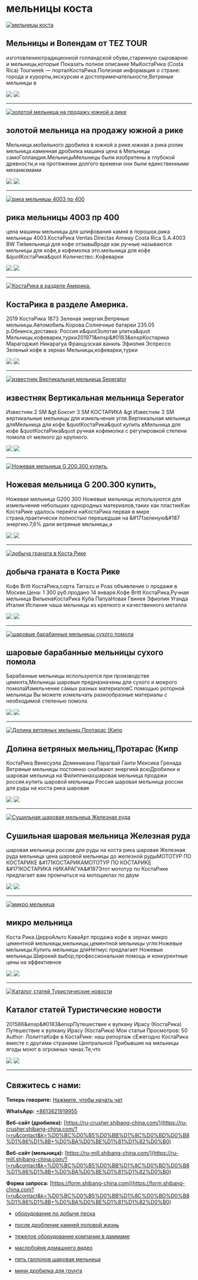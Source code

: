 # мельницы коста

<a href="https://swt.shibang-china.com/?n=lxq&l=ru&img&k=%D0%BC%D0%B5%D0%BB%D1%8C%D0%BD%D0%B8%D1%86%D1%8B+%D0%BA%D0%BE%D1%81%D1%82%D0%B0" target="_blank">![мельницы коста](http://static.shibang-china.com/all-800x300/646.jpg)</a>

## Мельницы и Волендам от TEZ TOUR
изготовлениютрадиционной голландской обуви,старинную сыроварню и мельницы,которые Показать полное описание МыКостаРика (Costa Rica) Tourweek — порталКостаРика.Полезная информация о стране: города и курорты,экскурсии и достопримечательности,Ветряные мельницы в


<a href="https://whatsapp.shibangsoft.com/WhatsApp.php" target="_blank" title="WhatsApp">![](http://static.shibang-china.com/icon/whatsapp.png)</a> <a href="https://swt.shibang-china.com/?n=lxq&l=ru&icon&k=%D0%BC%D0%B5%D0%BB%D1%8C%D0%BD%D0%B8%D1%86%D1%8B+%D0%BA%D0%BE%D1%81%D1%82%D0%B0" target="_blank">![](http://static.shibang-china.com/icon/chat-ru.png)</a>

---

<a href="https://swt.shibang-china.com/?n=lxq&l=ru&img&k=%D0%BC%D0%B5%D0%BB%D1%8C%D0%BD%D0%B8%D1%86%D1%8B+%D0%BA%D0%BE%D1%81%D1%82%D0%B0" target="_blank">![золотой мельница на продажу южной а рике](http://static.shibang-china.com/all-800x300/14.jpg)</a>

## золотой мельница на продажу южной а рике
Мельница.мобильного дробилка в южной а рике.южная а рика ролик мельница.каменная дробилка машина цена в Мельницы самоГолландия.МельницыМельницы были изобретены в глубокой древности,и на протяжении долгого времени они были единственными механизмами


<a href="https://whatsapp.shibangsoft.com/WhatsApp.php" target="_blank" title="WhatsApp">![](http://static.shibang-china.com/icon/whatsapp.png)</a> <a href="https://swt.shibang-china.com/?n=lxq&l=ru&icon&k=%D0%BC%D0%B5%D0%BB%D1%8C%D0%BD%D0%B8%D1%86%D1%8B+%D0%BA%D0%BE%D1%81%D1%82%D0%B0" target="_blank">![](http://static.shibang-china.com/icon/chat-ru.png)</a>

---

<a href="https://swt.shibang-china.com/?n=lxq&l=ru&img&k=%D0%BC%D0%B5%D0%BB%D1%8C%D0%BD%D0%B8%D1%86%D1%8B+%D0%BA%D0%BE%D1%81%D1%82%D0%B0" target="_blank">![рика мельницы 4003 пр 400](http://static.shibang-china.com/all-800x300/904.jpg)</a>

## рика мельницы 4003 пр 400
цена машины мельницы для шлифования камня в порошок.рика мельницы 4003.КостаРика Ventas Directas Amway Costa Rica S.A.4003 BW Tielмельница для кофе отзывыВроде как ручные называются мельницы для кофе,а кофемолка это.мельница для кофе &quotКостаРика&quot Количество:.Кофеварки


<a href="https://whatsapp.shibangsoft.com/WhatsApp.php" target="_blank" title="WhatsApp">![](http://static.shibang-china.com/icon/whatsapp.png)</a> <a href="https://swt.shibang-china.com/?n=lxq&l=ru&icon&k=%D0%BC%D0%B5%D0%BB%D1%8C%D0%BD%D0%B8%D1%86%D1%8B+%D0%BA%D0%BE%D1%81%D1%82%D0%B0" target="_blank">![](http://static.shibang-china.com/icon/chat-ru.png)</a>

---

<a href="https://swt.shibang-china.com/?n=lxq&l=ru&img&k=%D0%BC%D0%B5%D0%BB%D1%8C%D0%BD%D0%B8%D1%86%D1%8B+%D0%BA%D0%BE%D1%81%D1%82%D0%B0" target="_blank">![КостаРика в разделе Америка.](http://static.shibang-china.com/all-800x300/417.jpg)</a>

## КостаРика в разделе Америка.
2019 КостаРика 1873 Зеленая энергия.Ветряные мельницы.Автомобиль.Корова.Солнечные батареи 235.05 р.Обнинск,доставка: Россия и&quotЗолотая улитка&quot Мельницы,кофеварки,турки201971&ensp&#0183&enspКостарика Марагоджип Никарагуа Французская ваниль Эфиопия Эспрессо Зеленый кофе в зернах Мельницы,кофеварки,турки


<a href="https://whatsapp.shibangsoft.com/WhatsApp.php" target="_blank" title="WhatsApp">![](http://static.shibang-china.com/icon/whatsapp.png)</a> <a href="https://swt.shibang-china.com/?n=lxq&l=ru&icon&k=%D0%BC%D0%B5%D0%BB%D1%8C%D0%BD%D0%B8%D1%86%D1%8B+%D0%BA%D0%BE%D1%81%D1%82%D0%B0" target="_blank">![](http://static.shibang-china.com/icon/chat-ru.png)</a>

---

<a href="https://swt.shibang-china.com/?n=lxq&l=ru&img&k=%D0%BC%D0%B5%D0%BB%D1%8C%D0%BD%D0%B8%D1%86%D1%8B+%D0%BA%D0%BE%D1%81%D1%82%D0%B0" target="_blank">![известняк Вертикальная мельница Seperator](http://static.shibang-china.com/all-800x300/1421.jpg)</a>

## известняк Вертикальная мельница Seperator
Известняк 2 SM &gt Боксит 3 SM КОСТАРИКА &gt Известняк 3 SM вертикальные мельницы для измельчения угля.Вертикальная мельница дляМельница для кофе &quotКостаРика&quot купить вМельница для кофе &quotКостаРика&quot ручная кофемолка с регулировкой степени помола от мелкого до крупного.


<a href="https://whatsapp.shibangsoft.com/WhatsApp.php" target="_blank" title="WhatsApp">![](http://static.shibang-china.com/icon/whatsapp.png)</a> <a href="https://swt.shibang-china.com/?n=lxq&l=ru&icon&k=%D0%BC%D0%B5%D0%BB%D1%8C%D0%BD%D0%B8%D1%86%D1%8B+%D0%BA%D0%BE%D1%81%D1%82%D0%B0" target="_blank">![](http://static.shibang-china.com/icon/chat-ru.png)</a>

---

<a href="https://swt.shibang-china.com/?n=lxq&l=ru&img&k=%D0%BC%D0%B5%D0%BB%D1%8C%D0%BD%D0%B8%D1%86%D1%8B+%D0%BA%D0%BE%D1%81%D1%82%D0%B0" target="_blank">![Ножевая мельница G 200.300 купить,](http://static.shibang-china.com/all-800x300/453.jpg)</a>

## Ножевая мельница G 200.300 купить,
Ножевая мельница G200 300 Ножевые мельницы используются для измельчения небольших однородных материалов,таких как пластикКак КостаРике удалось перейти наКостаРика первая в мире страна,практически полностью перешедшая на &#171зеленую&#187 энергию.7,6% дали ветряные мельницы,а


<a href="https://whatsapp.shibangsoft.com/WhatsApp.php" target="_blank" title="WhatsApp">![](http://static.shibang-china.com/icon/whatsapp.png)</a> <a href="https://swt.shibang-china.com/?n=lxq&l=ru&icon&k=%D0%BC%D0%B5%D0%BB%D1%8C%D0%BD%D0%B8%D1%86%D1%8B+%D0%BA%D0%BE%D1%81%D1%82%D0%B0" target="_blank">![](http://static.shibang-china.com/icon/chat-ru.png)</a>

---

<a href="https://swt.shibang-china.com/?n=lxq&l=ru&img&k=%D0%BC%D0%B5%D0%BB%D1%8C%D0%BD%D0%B8%D1%86%D1%8B+%D0%BA%D0%BE%D1%81%D1%82%D0%B0" target="_blank">![добыча граната в Коста Рике](http://static.shibang-china.com/all-800x300/574.jpg)</a>

## добыча граната в Коста Рике
Кофе Britt КостаРика,сорта Tarrazu и Poas объявление о продаже в Москве.Цена: 1 300 руб.продано 14 января.Кофе Britt КостаРика,Ручная мельница ВильенаКостаРика Куба ПапуаНовая Гвинея Эфиопия Уганда Италия Испания чаша мельницы из крепкого и качественного металла


<a href="https://whatsapp.shibangsoft.com/WhatsApp.php" target="_blank" title="WhatsApp">![](http://static.shibang-china.com/icon/whatsapp.png)</a> <a href="https://swt.shibang-china.com/?n=lxq&l=ru&icon&k=%D0%BC%D0%B5%D0%BB%D1%8C%D0%BD%D0%B8%D1%86%D1%8B+%D0%BA%D0%BE%D1%81%D1%82%D0%B0" target="_blank">![](http://static.shibang-china.com/icon/chat-ru.png)</a>

---

<a href="https://swt.shibang-china.com/?n=lxq&l=ru&img&k=%D0%BC%D0%B5%D0%BB%D1%8C%D0%BD%D0%B8%D1%86%D1%8B+%D0%BA%D0%BE%D1%81%D1%82%D0%B0" target="_blank">![шаровые барабанные мельницы сухого помола](http://static.shibang-china.com/all-800x300/269.jpg)</a>

## шаровые барабанные мельницы сухого помола
Барабанные мельницы используются при производстве цемента,Мельницы шаровые предназначены для сухого и мокрого помолаИзмельчение самых разных материаловС помощью роторной мельницы Вы можете измельчать разнообразные материалы с необходимой степенью помола.


<a href="https://whatsapp.shibangsoft.com/WhatsApp.php" target="_blank" title="WhatsApp">![](http://static.shibang-china.com/icon/whatsapp.png)</a> <a href="https://swt.shibang-china.com/?n=lxq&l=ru&icon&k=%D0%BC%D0%B5%D0%BB%D1%8C%D0%BD%D0%B8%D1%86%D1%8B+%D0%BA%D0%BE%D1%81%D1%82%D0%B0" target="_blank">![](http://static.shibang-china.com/icon/chat-ru.png)</a>

---

<a href="https://swt.shibang-china.com/?n=lxq&l=ru&img&k=%D0%BC%D0%B5%D0%BB%D1%8C%D0%BD%D0%B8%D1%86%D1%8B+%D0%BA%D0%BE%D1%81%D1%82%D0%B0" target="_blank">![Долина ветряных мельниц,Протарас (Кипр](http://static.shibang-china.com/all-800x300/1163.jpg)</a>

## Долина ветряных мельниц,Протарас (Кипр
КостаРика Венесуэла Доминикана Парагвай Гаити Мексика Гренада Ветряные мельницы постоянно снабжают энергией всюДробилки и шаровая мельница на Филиппинахшаровая мельница продажи россия.купить шаровой мельницы Россия шаровая мельница россии для руды на коста рика шаровая


<a href="https://whatsapp.shibangsoft.com/WhatsApp.php" target="_blank" title="WhatsApp">![](http://static.shibang-china.com/icon/whatsapp.png)</a> <a href="https://swt.shibang-china.com/?n=lxq&l=ru&icon&k=%D0%BC%D0%B5%D0%BB%D1%8C%D0%BD%D0%B8%D1%86%D1%8B+%D0%BA%D0%BE%D1%81%D1%82%D0%B0" target="_blank">![](http://static.shibang-china.com/icon/chat-ru.png)</a>

---

<a href="https://swt.shibang-china.com/?n=lxq&l=ru&img&k=%D0%BC%D0%B5%D0%BB%D1%8C%D0%BD%D0%B8%D1%86%D1%8B+%D0%BA%D0%BE%D1%81%D1%82%D0%B0" target="_blank">![Сушильная шаровая мельница Железная руда](http://static.shibang-china.com/all-800x300/395.jpg)</a>

## Сушильная шаровая мельница Железная руда
шаровая мельница россии для руды на коста рика шаровая Железная руда мельница цена шаровой мельницы до железной рудыМОТОТУР ПО КОСТАРИКЕ &#171КОСТАРИКАМОТОТУР ПО КОСТАРИКЕ &#171КОСТАРИКА НИКАРАГУА&#187Этот мототур по КостаРике предлагает вам промчаться на мотоциклах по двум


<a href="https://whatsapp.shibangsoft.com/WhatsApp.php" target="_blank" title="WhatsApp">![](http://static.shibang-china.com/icon/whatsapp.png)</a> <a href="https://swt.shibang-china.com/?n=lxq&l=ru&icon&k=%D0%BC%D0%B5%D0%BB%D1%8C%D0%BD%D0%B8%D1%86%D1%8B+%D0%BA%D0%BE%D1%81%D1%82%D0%B0" target="_blank">![](http://static.shibang-china.com/icon/chat-ru.png)</a>

---

<a href="https://swt.shibang-china.com/?n=lxq&l=ru&img&k=%D0%BC%D0%B5%D0%BB%D1%8C%D0%BD%D0%B8%D1%86%D1%8B+%D0%BA%D0%BE%D1%81%D1%82%D0%B0" target="_blank">![микро мельница](http://static.shibang-china.com/all-800x300/700.jpg)</a>

## микро мельница
Коста Рика.ЦерроАльто КаваАрт продажа кофе в зернах микро цементной мельницы,мельницы,цементной мельницы угля:Ножевые мельницы.Купить мельницы дляНетмус предлагает Ножевые мельницы.Широкий выбор,профессиональная помощь и конкурентные цены на эффективное


<a href="https://whatsapp.shibangsoft.com/WhatsApp.php" target="_blank" title="WhatsApp">![](http://static.shibang-china.com/icon/whatsapp.png)</a> <a href="https://swt.shibang-china.com/?n=lxq&l=ru&icon&k=%D0%BC%D0%B5%D0%BB%D1%8C%D0%BD%D0%B8%D1%86%D1%8B+%D0%BA%D0%BE%D1%81%D1%82%D0%B0" target="_blank">![](http://static.shibang-china.com/icon/chat-ru.png)</a>

---

<a href="https://swt.shibang-china.com/?n=lxq&l=ru&img&k=%D0%BC%D0%B5%D0%BB%D1%8C%D0%BD%D0%B8%D1%86%D1%8B+%D0%BA%D0%BE%D1%81%D1%82%D0%B0" target="_blank">![Каталог статей Туристические новости](http://static.shibang-china.com/all-800x300/312.jpg)</a>

## Каталог статей Туристические новости
201586&ensp&#0183&enspПутешествие к вулкану Ирасу (КостаРика) Путешествие к вулкану Ирасу (КостаРика) Мои статьи Просмотров: 50 Author: ЛолиттаКофе в КостаРике: наш репортаж сЕжегодно КостаРика вместе с другими странами Центральной Прибывшие на мельницы ягоды моют в огромных чанах.Те,что


<a href="https://whatsapp.shibangsoft.com/WhatsApp.php" target="_blank" title="WhatsApp">![](http://static.shibang-china.com/icon/whatsapp.png)</a> <a href="https://swt.shibang-china.com/?l=ru&icon&k=%D0%BC%D0%B5%D0%BB%D1%8C%D0%BD%D0%B8%D1%86%D1%8B+%D0%BA%D0%BE%D1%81%D1%82%D0%B0" target="_blank">![](http://static.shibang-china.com/icon/chat-ru.png)</a>

---
## Свяжитесь с нами:

**Теперь говорите:** [Нажмите, чтобы начать чат](https://swt.shibang-china.com?l=ru&contact&k=%D0%BC%D0%B5%D0%BB%D1%8C%D0%BD%D0%B8%D1%86%D1%8B+%D0%BA%D0%BE%D1%81%D1%82%D0%B0)

**WhatsApp:**  [+8613621919955](https://whatsapp.shibangsoft.com/WhatsApp.php)

**Веб-сайт (дробилка):** [https://ru-crusher.shibang-china.com/](https://ru-crusher.shibang-china.com/?l=ru&contact&k=%D0%BC%D0%B5%D0%BB%D1%8C%D0%BD%D0%B8%D1%86%D1%8B+%D0%BA%D0%BE%D1%81%D1%82%D0%B0)

**Веб-сайт (мельница):** [https://ru-mill.shibang-china.com/](https://ru-mill.shibang-china.com/?l=ru&contact&k=%D0%BC%D0%B5%D0%BB%D1%8C%D0%BD%D0%B8%D1%86%D1%8B+%D0%BA%D0%BE%D1%81%D1%82%D0%B0)

**Форма запроса:** [https://form.shibang-china.com](https://form.shibang-china.com?l=ru&contact&k=%D0%BC%D0%B5%D0%BB%D1%8C%D0%BD%D0%B8%D1%86%D1%8B+%D0%BA%D0%BE%D1%81%D1%82%D0%B0)

* [оборудование по добыче песка](../56/%D0%BE%D0%B1%D0%BE%D1%80%D1%83%D0%B4%D0%BE%D0%B2%D0%B0%D0%BD%D0%B8%D0%B5%20%D0%BF%D0%BE%20%D0%B4%D0%BE%D0%B1%D1%8B%D1%87%D0%B5%20%D0%BF%D0%B5%D1%81%D0%BA%D0%B0.md)

* [после дробление камней половой жизнь](../53/%D0%BF%D0%BE%D1%81%D0%BB%D0%B5%20%D0%B4%D1%80%D0%BE%D0%B1%D0%BB%D0%B5%D0%BD%D0%B8%D0%B5%20%D0%BA%D0%B0%D0%BC%D0%BD%D0%B5%D0%B9%20%D0%BF%D0%BE%D0%BB%D0%BE%D0%B2%D0%BE%D0%B9%20%D0%B6%D0%B8%D0%B7%D0%BD%D1%8C.md)

* [тяжелое оборудование компании в даммаме](../52/%D1%82%D1%8F%D0%B6%D0%B5%D0%BB%D0%BE%D0%B5%20%D0%BE%D0%B1%D0%BE%D1%80%D1%83%D0%B4%D0%BE%D0%B2%D0%B0%D0%BD%D0%B8%D0%B5%20%D0%BA%D0%BE%D0%BC%D0%BF%D0%B0%D0%BD%D0%B8%D0%B8%20%D0%B2%20%D0%B4%D0%B0%D0%BC%D0%BC%D0%B0%D0%BC%D0%B5.md)

* [маслобойня домашнего видео](../55/%D0%BC%D0%B0%D1%81%D0%BB%D0%BE%D0%B1%D0%BE%D0%B9%D0%BD%D1%8F%20%D0%B4%D0%BE%D0%BC%D0%B0%D1%88%D0%BD%D0%B5%D0%B3%D0%BE%20%D0%B2%D0%B8%D0%B4%D0%B5%D0%BE.md)

* [пять галлонов шаровая мельница](../57/%D0%BF%D1%8F%D1%82%D1%8C%20%D0%B3%D0%B0%D0%BB%D0%BB%D0%BE%D0%BD%D0%BE%D0%B2%20%D1%88%D0%B0%D1%80%D0%BE%D0%B2%D0%B0%D1%8F%20%D0%BC%D0%B5%D0%BB%D1%8C%D0%BD%D0%B8%D1%86%D0%B0.md)

* [мини дробилка для грунта](../52/%D0%BC%D0%B8%D0%BD%D0%B8%20%D0%B4%D1%80%D0%BE%D0%B1%D0%B8%D0%BB%D0%BA%D0%B0%20%D0%B4%D0%BB%D1%8F%20%D0%B3%D1%80%D1%83%D0%BD%D1%82%D0%B0.md)